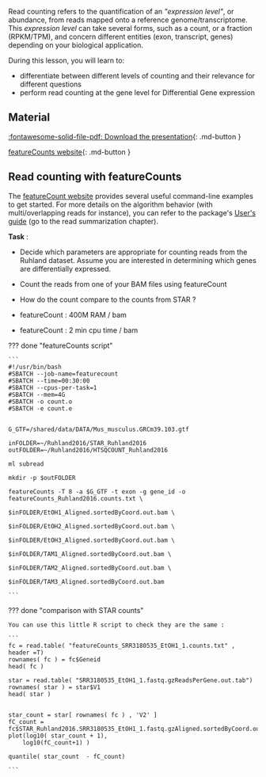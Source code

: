 Read counting refers to the quantification of an *"expression level"*, or abundance, from reads mapped onto a reference genome/transcriptome.
This *expression level* can take several forms, such as a count, or a fraction (RPKM/TPM), and concern different entities (exon, transcript, genes) depending on your biological application.

During this lesson, you will learn to:

 * differentiate between different levels of counting and their relevance for different questions
 * perform read counting at the gene level for Differential Gene expression


## Material

[:fontawesome-solid-file-pdf: Download the presentation](../assets/pdf/RNA-Seq_05_ReadCounting.pdf){: .md-button }

[featureCounts website](http://subread.sourceforge.net/featureCounts.html){: .md-button }

## Read counting with featureCounts

The [featureCount website](http://subread.sourceforge.net/featureCounts.html) provides several useful command-line examples to get started.
For more details on the algorithm behavior (with multi/overlapping reads for instance), you can refer to the package's [User's guide](http://subread.sourceforge.net/SubreadUsersGuide.pdf) (go to the read summarization chapter).


**Task** :

 * Decide which parameters are appropriate for counting reads from the Ruhland dataset. Assume you are interested in determining which genes are differentially expressed.
 * Count the reads from one of your BAM files using featureCount
 * How do the count compare to the counts from STAR ?

 * featureCount : 400M RAM / bam
 * featureCount : 2 min cpu time / bam


??? done "featureCounts script"

	```
	#!/usr/bin/bash
	#SBATCH --job-name=featurecount
	#SBATCH --time=00:30:00
	#SBATCH --cpus-per-task=1
	#SBATCH --mem=4G
	#SBATCH -o count.o
	#SBATCH -e count.e

	
	G_GTF=/shared/data/DATA/Mus_musculus.GRCm39.103.gtf
	
	inFOLDER=~/Ruhland2016/STAR_Ruhland2016
	outFOLDER=~/Ruhland2016/HTSQCOUNT_Ruhland2016
	
	ml subread

	mkdir -p $outFOLDER

	featureCounts -T 8 -a $G_GTF -t exon -g gene_id -o featureCounts_Ruhland2016.counts.txt \
										$inFOLDER/EtOH1_Aligned.sortedByCoord.out.bam \
										$inFOLDER/EtOH2_Aligned.sortedByCoord.out.bam \
										$inFOLDER/EtOH3_Aligned.sortedByCoord.out.bam \
										$inFOLDER/TAM1_Aligned.sortedByCoord.out.bam \
										$inFOLDER/TAM2_Aligned.sortedByCoord.out.bam \
										$inFOLDER/TAM3_Aligned.sortedByCoord.out.bam

	```

??? done "comparison with STAR counts"

	You can use this little R script to check they are the same :

	```
	fc = read.table( "featureCounts_SRR3180535_EtOH1_1.counts.txt" , header =T)
	rownames( fc ) = fc$Geneid
	head( fc )

	star = read.table( "SRR3180535_EtOH1_1.fastq.gzReadsPerGene.out.tab")
	rownames( star ) = star$V1
	head( star )


	star_count = star[ rownames( fc ) , 'V2' ]
	fC_count = fc$STAR_Ruhland2016.SRR3180535_EtOH1_1.fastq.gzAligned.sortedByCoord.out.bam
	plot(log10( star_count + 1),
    	log10(fC_count+1) )

	quantile( star_count  - fC_count)

	```
	
